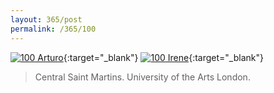 ```yaml
---
layout: 365/post
permalink: /365/100
---
```


[![100 Arturo](https://c1.staticflickr.com/1/612/22088608508_416630468c_c.jpg)](https://www.flickr.com/photos/131440297@N08/22088608508/){:target="_blank"}
[![100 Irene](https://c1.staticflickr.com/1/646/22211406081_b0deb1769f_c.jpg)](https://www.flickr.com/photos/25124902@N04/22211406081/){:target="_blank"}


> Central Saint Martins. University of the Arts London.

>
